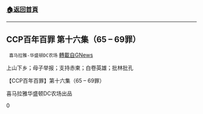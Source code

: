 ###  [:house:返回首頁](https://github.com/ourhimalayas/txt)
---


## CCP百年百罪 第十六集（65 &#8211; 69罪）
` 喜马拉雅-华盛顿DC农场` [轉載自GNews](https://gnews.org/zh-hans/1536650/)

上山下乡；母子举报；支持赤柬；白卷英雄；批林批孔

【CCP百年百罪】第十六集（65 – 69罪）

喜马拉雅华盛顿DC农场出品







0
